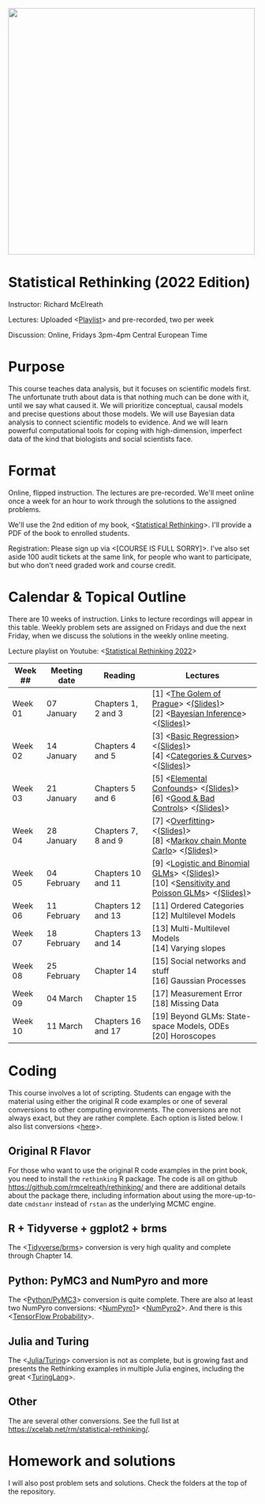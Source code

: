 <img src="title.gif" width="500">

Statistical Rethinking (2022 Edition)
===============

Instructor: Richard McElreath

Lectures: Uploaded <[Playlist](https://www.youtube.com/playlist?list=PLDcUM9US4XdMROZ57-OIRtIK0aOynbgZN)> and pre-recorded, two per week

Discussion: Online, Fridays 3pm-4pm Central European Time

# Purpose

This course teaches data analysis, but it focuses on scientific models first. The unfortunate truth about data is that nothing much can be done with it, until we say what caused it. We will prioritize conceptual, causal models and precise questions about those models. We will use Bayesian data analysis to connect scientific models to evidence. And we will learn powerful computational tools for coping with high-dimension, imperfect data of the kind that biologists and social scientists face.

# Format

Online, flipped instruction. The lectures are pre-recorded. We'll meet online once a week for an hour to work through the solutions to the assigned problems.

We'll use the 2nd edition of my book, <[Statistical Rethinking](https://xcelab.net/rm/statistical-rethinking/)>. I'll provide a PDF of the book to enrolled students.

Registration: Please sign up via <[COURSE IS FULL SORRY]>. I've also set aside 100 audit tickets at the same link, for people who want to participate, but who don't need graded work and course credit.

# Calendar & Topical Outline

There are 10 weeks of instruction. Links to lecture recordings will appear in this table. Weekly problem sets are assigned on Fridays and due the next Friday, when we discuss the solutions in the weekly online meeting.

Lecture playlist on Youtube: <[Statistical Rethinking 2022](https://www.youtube.com/playlist?list=PLDcUM9US4XdMROZ57-OIRtIK0aOynbgZN)>

[//]: # (11 Feb SPP conflict , 25 Feb Winter Break conflict )

| Week ## | Meeting date | Reading | Lectures |
| ------- | -------------- | ------------- | ---------------------- |
| Week 01 | 07 January  | Chapters 1, 2 and 3 | [1] <[The Golem of Prague](https://youtu.be/cclUd_HoRlo)> <[(Slides)](https://speakerdeck.com/rmcelreath/statistical-rethinking-2022-lecture-01)> <br> [2] <[Bayesian Inference](https://www.youtube.com/watch?v=guTdrfycW2Q&list=PLDcUM9US4XdMROZ57-OIRtIK0aOynbgZN&index=2)> <[(Slides)](https://speakerdeck.com/rmcelreath/statistical-rethinking-2022-lecture-02)> 
| Week 02 | 14 January | Chapters 4 and 5 | [3] <[Basic Regression](https://www.youtube.com/watch?v=zYYBtxHWE0A)> <[(Slides)](https://speakerdeck.com/rmcelreath/statistical-rethinking-2022-lecture-03)> <br> [4] <[Categories & Curves](https://youtu.be/QiHKdvAbYII)> <[(Slides)](https://speakerdeck.com/rmcelreath/statistical-rethinking-2022-lecture-04)>
| Week 03 | 21 January | Chapters 5 and 6 |  [5] <[Elemental Confounds](https://youtu.be/UpP-_mBvECI)> <[(Slides)](https://speakerdeck.com/rmcelreath/statistical-rethinking-2022-lecture-05)> <br> [6] <[Good & Bad Controls](https://www.youtube.com/watch?v=NSuTaeW6Orc&list=PLDcUM9US4XdMROZ57-OIRtIK0aOynbgZN&index=6)> <[(Slides)](https://speakerdeck.com/rmcelreath/statistical-rethinking-2022-lecture-06)>
| Week 04 | 28 January | Chapters 7, 8 and 9 | [7] <[Overfitting](https://www.youtube.com/watch?v=odGAAJDlgp8&list=PLDcUM9US4XdMROZ57-OIRtIK0aOynbgZN&index=7)> <[(Slides)](https://speakerdeck.com/rmcelreath/statistical-rethinking-2022-lecture-07)> <br> [8] <[Markov chain Monte Carlo](https://www.youtube.com/watch?v=Qqz5AJjyugM&list=PLDcUM9US4XdMROZ57-OIRtIK0aOynbgZN&index=8&pp=sAQB)> <[(Slides)](https://speakerdeck.com/rmcelreath/statistical-rethinking-2022-lecture-08)>
| Week 05 | 04 February | Chapters 10 and 11 | [9] <[Logistic and Binomial GLMs](https://www.youtube.com/watch?v=nPi5yGbfxuo&list=PLDcUM9US4XdMROZ57-OIRtIK0aOynbgZN&index=9)> <[(Slides)](https://speakerdeck.com/rmcelreath/statistical-rethinking-2022-lecture-09)> <br> [10] <[Sensitivity and Poisson GLMs](https://www.youtube.com/watch?v=YrwL6t0kW2I&list=PLDcUM9US4XdMROZ57-OIRtIK0aOynbgZN&index=10)> <[(Slides)](https://speakerdeck.com/rmcelreath/statistical-rethinking-2022-lecture-10)>
| Week 06 | 11 February | Chapters 12 and 13 | [11] Ordered Categories <br> [12] Multilevel Models
| Week 07 | 18 February | Chapters 13 and 14 | [13] Multi-Multilevel Models <br> [14] Varying slopes
| Week 08 | 25 February | Chapter 14 | [15] Social networks and stuff <br> [16] Gaussian Processes
| Week 09 | 04 March | Chapter 15 | [17] Measurement Error <br> [18] Missing Data
| Week 10 | 11 March | Chapters 16 and 17 | [19] Beyond GLMs: State-space Models, ODEs <br> [20] Horoscopes


# Coding

This course involves a lot of scripting. Students can engage with the material using either the original R code examples or one of several conversions to other computing environments. The conversions are not always exact, but they are rather complete. Each option is listed below. I also list conversions <[here](https://xcelab.net/rm/statistical-rethinking/)>.

## Original R Flavor

For those who want to use the original R code examples in the print book, you need to install the `rethinking` R package. The code is all on github <https://github.com/rmcelreath/rethinking/> and there are additional details about the package there, including information about using the more-up-to-date `cmdstanr` instead of `rstan` as the underlying MCMC engine.

## R + Tidyverse + ggplot2 + brms

The <[Tidyverse/brms](https://bookdown.org/content/4857/)> conversion is very high quality and complete through Chapter 14.

## Python: PyMC3 and NumPyro and more

The <[Python/PyMC3](https://github.com/pymc-devs/resources/tree/master/Rethinking_2)> conversion is quite complete. There are also at least two NumPyro conversions: <[NumPyro1](https://github.com/asuagar/statrethink-course-numpyro-2019)> <[NumPyro2](https://fehiepsi.github.io/rethinking-numpyro/)>. And there is this <[TensorFlow Probability](https://github.com/ksachdeva/rethinking-tensorflow-probability)>. 

## Julia and Turing

The <[Julia/Turing](https://github.com/StatisticalRethinkingJulia)> conversion is not as complete, but is growing fast and presents the Rethinking examples in multiple Julia engines, including the great <[TuringLang](https://github.com/StatisticalRethinkingJulia/TuringModels.jl)>.

## Other

The are several other conversions. See the full list at <https://xcelab.net/rm/statistical-rethinking/>.

# Homework and solutions

I will also post problem sets and solutions. Check the folders at the top of the repository.




